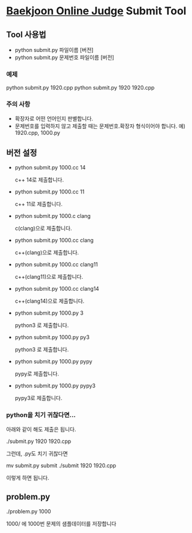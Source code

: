 # [Baekjoon Online Judge](http://www.acmicpc.net/) Submit Tool

## Tool 사용법

- python submit.py 파일이름 [버전]
- python submit.py 문제번호 파일이름 [버전]

### 예제

python submit.py 1920.cpp
python submit.py 1920 1920.cpp

### 주의 사항
- 확장자로 어떤 언어인지 판별합니다.
- 문제번호를 입력하지 않고 제출할 때는  문제번호.확장자 형식이어야 합니다. 예) 1920.cpp, 1000.py

## 버전 설정
- python submit.py 1000.cc 14

  c++ 14로 제출합니다.
- python submit.py 1000.cc 11

  c++ 11로 제출합니다.
- python submit.py 1000.c clang

  c(clang)으로 제출합니다.
- python submit.py 1000.cc clang

  c++(clang)으로 제출합니다.
- python submit.py 1000.cc clang11

  c++(clang11)으로 제출합니다.
- python submit.py 1000.cc clang14

  c++(clang14)으로 제출합니다.
- python submit.py 1000.py 3

  python3 로 제출합니다.
- python submit.py 1000.py py3

  python3 로 제출합니다.
- python submit.py 1000.py pypy

  pypy로 제출합니다.
- python submit.py 1000.py pypy3

  pypy3로 제출합니다.

### python을 치기 귀찮다면…

아래와 같이 해도 제출은 됩니다.

./submit.py 1920 1920.cpp

그런데, .py도 치기 귀찮다면

mv submit.py submit
./submit 1920 1920.cpp

이렇게 하면 됩니다.

## problem.py

./problem.py 1000

1000/ 에 1000번 문제의 샘플데이터를 저장합니다


